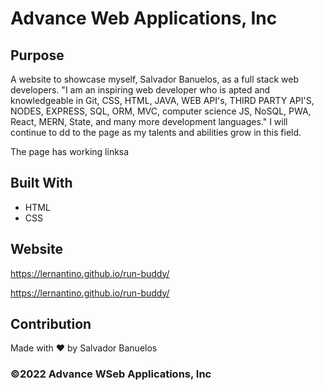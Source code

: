 # Advance Web Applications, Inc

## Purpose
A website to showcase myself, Salvador Banuelos, as a full stack web developers.  "I am an inspiring web developer who is apted and knowledgeable in Git, CSS, HTML, JAVA, WEB API's, THIRD PARTY API'S, NODES, EXPRESS, SQL, ORM, MVC, computer science JS, NoSQL, PWA, React, MERN, State, and many more development languages."  I will continue to dd to the page as my talents and abilities grow in this field.

The page has working linksa

## Built With
* HTML
* CSS

## Website
https://lernantino.github.io/run-buddy/

https://lernantino.github.io/run-buddy/

## Contribution
Made with ❤️ by Salvador Banuelos

### ©️2022 Advance WSeb Applications, Inc 